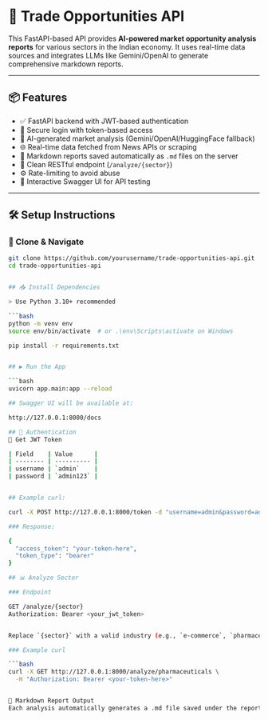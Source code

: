 # 🚀 Trade Opportunities API

This FastAPI-based API provides **AI-powered market opportunity analysis reports** for various sectors in the Indian economy. It uses real-time data sources and integrates LLMs like Gemini/OpenAI to generate comprehensive markdown reports.

---

## 📦 Features

- ✅ FastAPI backend with JWT-based authentication
- 🔐 Secure login with token-based access
- 🤖 AI-generated market analysis (Gemini/OpenAI/HuggingFace fallback)
- 🌐 Real-time data fetched from News APIs or scraping
- 📝 Markdown reports saved automatically as `.md` files on the server
- 🧃 Clean RESTful endpoint (`/analyze/{sector}`)
- ⚙️ Rate-limiting to avoid abuse
- 🧪 Interactive Swagger UI for API testing

---

## 🛠️ Setup Instructions

### 🔁 Clone & Navigate

```bash
git clone https://github.com/yourusername/trade-opportunities-api.git
cd trade-opportunities-api


## 📥 Install Dependencies

> Use Python 3.10+ recommended

```bash
python -m venv env
source env/bin/activate  # or .\env\Scripts\activate on Windows

pip install -r requirements.txt


## ▶️ Run the App

```bash
uvicorn app.main:app --reload

## Swagger UI will be available at:

http://127.0.0.1:8000/docs

## 🔐 Authentication
🔑 Get JWT Token

| Field    | Value      |
| -------- | ---------- |
| username | `admin`    |
| password | `admin123` |


## Example curl:

curl -X POST http://127.0.0.1:8000/token -d "username=admin&password=admin123"

### Response:

{
  "access_token": "your-token-here",
  "token_type": "bearer"
}

## 📊 Analyze Sector

### Endpoint

GET /analyze/{sector}
Authorization: Bearer <your_jwt_token>


Replace `{sector}` with a valid industry (e.g., `e-commerce`, `pharmaceuticals`, `banking`, etc.)

### Example curl

```bash
curl -X GET http://127.0.0.1:8000/analyze/pharmaceuticals \
  -H "Authorization: Bearer <your-token-here>"


📁 Markdown Report Output
Each analysis automatically generates a .md file saved under the reports/ folder.
